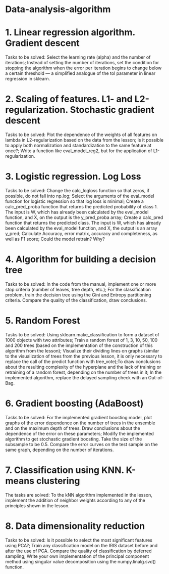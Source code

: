 # Data-analysis-algorithm
# 1. Linear regression algorithm. Gradient descent
Tasks to be solved: Select the learning rate (alpha) and the number of iterations; Instead of setting the number of iterations, set the condition for stopping the algorithm when the error per iteration begins to change below a certain threshold — a simplified analogue of the tol parameter in linear regression in sklearn.
# 2. Scaling of features. L1- and L2-regularization. Stochastic gradient descent
Tasks to be solved: Plot the dependence of the weights of all features on lambda in L2-regularization based on the data from the lesson; Is it possible to apply both normalization and standardization to the same feature at once?; Write a function like eval_model_reg2, but for the application of L1-regularization.
# 3. Logistic regression. Log Loss
Tasks to be solved: Change the calc_logloss function so that zeros, if possible, do not fall into np.log; Select the arguments of the eval_model function for logistic regression so that log loss is minimal; Create a calc_pred_proba function that returns the predicted probability of class 1. The input is W, which has already been calculated by the eval_model function, and X, on the output is the y_pred_proba array; Create a calc_pred function that returns the predicted class. The input is W, which has already been calculated by the eval_model function, and X, the output is an array y_pred; Calculate Accuracy, error matrix, accuracy and completeness, as well as F1 score; Could the model retrain? Why?
# 4. Algorithm for building a decision tree
Tasks to be solved: In the code from the manual, implement one or more stop criteria (number of leaves, tree depth, etc.); For the classification problem, train the decision tree using the Gini and Entropy partitioning criteria. Compare the quality of the classification, draw conclusions.
# 5. Random Forest
Tasks to be solved: Using sklearn.make_classification to form a dataset of 1000 objects with two attributes; Train a random forest of 1, 3, 10, 50, 100 and 200 trees (based on the implementation of the construction of this algorithm from the lesson); Visualize their dividing lines on graphs (similar to the visualization of trees from the previous lesson, it is only necessary to replace the call of the predict function with tree_vote);To draw conclusions about the resulting complexity of the hyperplane and the lack of training or retraining of a random forest, depending on the number of trees in it; In the implemented algorithm, replace the delayed sampling check with an Out-of-Bag.
# 6. Gradient boosting (AdaBoost)
Tasks to be solved: For the implemented gradient boosting model, plot graphs of the error dependence on the number of trees in the ensemble and on the maximum depth of trees. Draw conclusions about the dependence of the error on these parameters; Modify the implemented algorithm to get stochastic gradient boosting. Take the size of the subsample to be 0.5. Compare the error curves on the test sample on the same graph, depending on the number of iterations.
# 7. Classification using KNN. K-means clustering
The tasks are solved: To the kNN algorithm implemented in the lesson, implement the addition of neighbor weights according to any of the principles shown in the lesson.
# 8. Data dimensionality reduction
Tasks to be solved: Is it possible to select the most significant features using PCA?; Train any classification model on the IRIS dataset before and after the use of PCA. Compare the quality of classification by deferred sampling; Write your own implementation of the principal component method using singular value decomposition using the numpy.linalg.svd() function.
